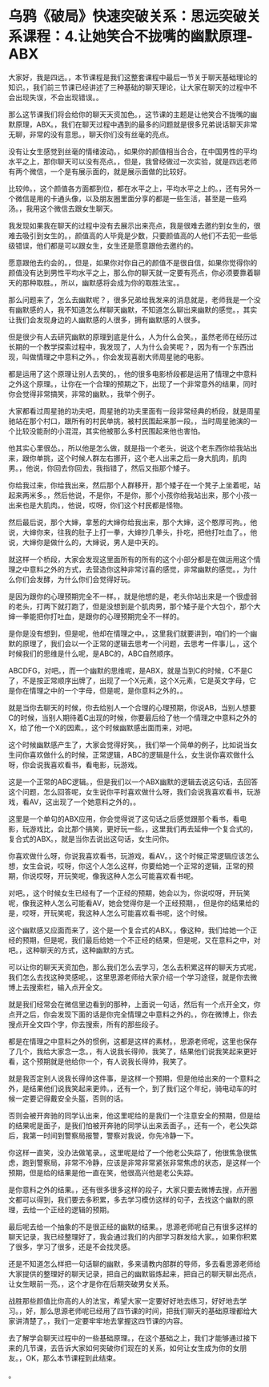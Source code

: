 # 乌鸦《破局》快速突破关系：思远突破关系课程：4.让她笑合不拢嘴的幽默原理-ABX

大家好，我是四远。，本节课程是我们这整套课程中最后一节关于聊天基础理论的知识。，我们前三节课已经讲述了三种基础的聊天理论，让大家在聊天的过程中不会出现失误，不会出现错误。。

那么这节课我们将会给你的聊天天资加色。，这节课的主题是让他笑合不拢嘴的幽默原理，ABX。，我们在聊天过程中遇到的最多的问题就是很多兄弟说话聊天非常无聊，非常的没有意思。，聊天你们没有丝毫的亮点。

没有让女生感觉到丝毫的情绪波动。，如果你的颜值相当合合，在中国男性的平均水平之上，那你聊天可以没有亮点。，但是，我曾经做过一次实验，就是四远老师有两个微信，一个是有展示面的，就是展示面做的比较好。

比较帅。，这个颜值各方面都到位，都在水平之上，平均水平之上的。，还有另外一个微信是用的卡通头像，以及朋友圈里面分享的都是一些生活，甚至是一些鸡汤。，我用这个微信去跟女生聊天。

我发现如果我在聊天的过程中没有去展示出来亮点，我是很难去邀约到女生的，很难去吸引到女生的。，颜值高的人毕竟是少数，只要颜值高的人他们不去犯一些低级错误，他们都是可以跟女生，女生还是愿意跟他去邀约的。

愿意跟他去约会的。，但是，如果你对你自己的颜值不是很自信，如果你觉得你的颜值没有达到男性平均水平之上，那么你的聊天就一定要有亮点，你必须要靠着聊天的那种取胜。，所以，幽默感将会成为你的取胜法宝。。

那么问题来了，怎么去幽默呢？，很多兄弟给我发来的消息就是，老师我是一个没有幽默感的人，我不知道怎么样聊天幽默，不知道怎么聊出来幽默的感觉。，其实让我们会发现身边的人幽默感的人很多，拥有幽默感的人很多。

但是很少有人去研究幽默的原理到底是什么，人为什么会笑。，虽然老师在经历过长期的一个教学探索过程中，我发现了，人为什么会笑呢？，因为有一个东西出现，叫做情理之中意料之外。，你会发现喜剧大师周星驰的电影。

都是运用了这个原理让别人去笑的。，他的很多电影桥段都是运用了情理之中意料之外这个原理。，让你在一个合理的预期之下，出现了一个非常意外的结果，同时你会觉得非常搞笑，非常的幽默。，我举个例子。

大家都看过周星驰的功夫吧，周星驰的功夫里面有一段非常经典的桥段，就是周星驰站在那个村口，跟所有的村民单挑，被村民围起来那一段。，当时周星驰演的一个比较没能耐的小混混，其实他被那么多村民围起来他也害怕。

他其实心里很怂。，所以他是怎么做，就是指一个老头，说这个老东西你给我站出来，跟你单挑，这个时候人群左右挪开，这个老人出来之后一身大肌肉，肌肉男。，他说，你回去你回去，我指错了，然后又指那个矮子。

你给我过来，你给我出来，然后那个人群移开，那个矮子在一个凳子上坐着呢，站起来两米多。，然后他说，不是你，不是你，那个小孩你给我站出来，那个小孩一出来也是大肌肉。，他说，哎呀，你们这个村民都是怪物。

然后最后说，那个大婶，拿葱的大婶你给我出来，那个大婶，这个憨厚可拘。，他说，大婶你来，往我的肚子上打一拳，大婶抄几拳头，扑吃，把他打吐血了。，他说，大婶你是做什么的，大婶说，男人是中天的。

就这样一个桥段，大家会发现这里面所有的所有的这个小部分都是在做运用这个情理之中意料之外的方式，去营造你这种非常讨喜的感觉，非常幽默的感觉。，为什么你们会发酵，为什么你们会觉得好玩。

是因为跟你的心理预期完全不一样。，就是他想的是，老头你站出来是一个很虚弱的老头，打两下就打跑了，但是没想到是个肌肉男，那个矮子是个大包个，那个大婶一拳能把你打吐血，是跟你的心理预期完全不一样的。

是你是没有想到，但是呢，他却在情理之中。，这里我们就要讲到，咱们的一个幽默的原理了，我们会以一个正常的逻辑去思考一个问题，去思考一件事儿。，这个时候我们的思维是什么呢，是ABC的，ABC自然顺序。

ABCDFG，对吧。，而一个幽默的思维呢，是ABX，就是当到C的时候，C不是C了，不是按正常顺序出牌了，出现了一个X元素，这个X元素，它是英文字母，它是你在情理之中的一个字母，但是呢，是你意料之外的。。

就是当你去聊天的时候，你去给别人一个合理的心理预期，你说AB，当别人想要C的时候，当别人期待着C出现的时候，你要最后给了他一个情理之中意料之外的X，给了他一个X的因素。，这个时候幽默感出面而来，对吧。

这个时候幽默感产生了，大家会觉得好笑。，我们举一个简单的例子，比如说当女生问你喜欢做什么的时候，正常逻辑，ABC的逻辑是什么，女生说你喜欢做什么呀，你会说我喜欢看书，看电影，玩游戏。

这是一个正常的ABC逻辑。，但是我们以一个ABX幽默的逻辑去说这句话，去回答这个问题，怎么回答呢，女生说你平时喜欢做什么呀，我们会说我喜欢看书，玩游戏，看AV，这出现了一个她意料之外的。。

这里是一个单句的ABX应用，你会觉得说了这句话之后感觉跟那个看书，看电影，玩游戏比，会比那个搞笑，更好玩一些。，这里我们再去延伸一个复合式的，复合式的ABX。，就是当你去说出这句话，女生问你。

你喜欢做什么呀，你说我喜欢看书，玩游戏，看AV。，这个时候正常逻辑应该怎么想，女生会说，哎呀，你这个人怎么这样，你要给她一个正常的逻辑，正常的预期，你说哎呀，开玩笑呢，像我这种人怎么可能喜欢看书呢。

对吧。，这个时候女生已经有了一个正经的预期，她会以为，你说哎呀，开玩笑呢，像我这种人怎么可能看AV，她会觉得你是一个正经预期，，但是你的结果给的是，哎呀，开玩笑呢，我这种人怎么可能喜欢看书呢，这个时候。

这个幽默感又应面而来了，这个是一个复合式的ABX。，像这种，我们给她一个正经的预期，但是呢，我们最后给她一个不正经的结果，但是呢，又在意料之中，对吧。，这种聊天的方式，这种幽默的方式。

可以让你的聊天天资加色，那么我们怎么去学习，怎么去积累这样的聊天方式呢，我们怎么去找这种灵感呢。，这里思源老师给大家介绍一个学习途径，就是你去微博上去搜索栏，输入点开全文。

就是我们经常会在微信里边看到的那种，上面说一句话，然后有一个点开全文，你点开之后，你会发现下面的话是你完全情理之中意料之外的。，你在微博上，你去搜点开全文四个字，你去搜索，所有的那些段子。

都是在情理之中意料之外的惯例，这都是这样的素材。，思源老师呢，这里也保存了几个，我给大家念一念。，有人说我长得帅，我笑了，结果他们说我笑起来更好看，这个预期就是他给你一个，有人说我长得帅，我笑了。

就是我否定别人说我长得帅这件事，是这样一个预期，但是他给出来的一个意料之外，是结果他们说我笑起来更帅。，还有一个，到了我们这个年纪，骑电动车的时候一定要记得戴安全头盔，否则的话。

否则会被开奔驰的同学认出来，他这里呢给的是我们一个注意安全的预期，但是给的结果呢是面子，是我们怕被开奔驰的同学认出来丢面子。，还有一个，老公失踪后，我第一时间到警察局报警，警察对我说，你先冷静一下。

你这样一直笑，没办法做笔录。，这里呢是给了一个他老公失踪了，他很焦急很焦虑，跑到警察局，非常不冷静，应该是非常非常紧张非常焦虑的状态，是这样一个预期，但是给的结果是他一直在笑，他很高兴他是老公失踪。

是你意料之外的结果。，还有很多很多这样的段子，大家只要去微博去搜，点开圈文都可以得到，我们要去多积累，多去学习模仿这样的句子，去找这个幽默的原理，去给一个正经的逻辑的预期。

最后呢去给一个抽象的不是很正经的幽默的结果。，思源老师呢自己有很多这样的聊天记录，我已经整理好了，我会通过我们的内部学习群发给大家。，如果你积累了很多，学习了很多，还是不会找灵感。

还是不知道怎么样把一句话聊的幽默，多来请教内部群的导师，多去看思源老师给大家提供的整理好的聊天记录，把自己的幽默锻炼起来，把自己的聊天聊出亮点，让女生眼前一亮。，这个才是你在后期突破男女关系。

战胜那些颜值比你高的人的法宝，希望大家一定要好好地去练习，好好地去学习。，好，那么思源老师呢已经用了四节课的时间，把我们聊天的基础原理都给大家讲清楚了。，我们一定要牢牢地去掌握这四节课的内容。

去了解学会聊天过程中的一些基础原理。，在这个基础之上，我们才能够通过接下来的几节课，去告诉大家如何突破你们现在的关系，如何让女生成为你的女朋友。，OK，那么本节课程到此结束。

。